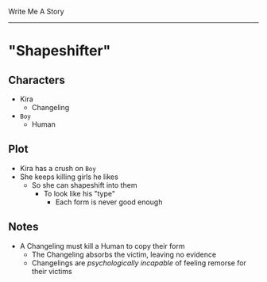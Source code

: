 Write Me A Story
****************
"Shapeshifter"
==============

Characters
----------
- Kira
	- Changeling
- `Boy`
	- Human

Plot
----
- Kira has a crush on `Boy`
- She keeps killing girls he likes
	- So she can shapeshift into them
		- To look like his "type"
			- Each form is never good enough

Notes
-----
- A Changeling must kill a Human to copy their form
	- The Changeling absorbs the victim, leaving no evidence
	- Changelings are _psychologically incapable_ of feeling remorse for their victims